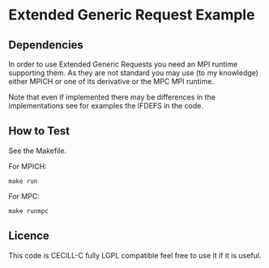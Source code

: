 # Extended Generic Request Example

## Dependencies

In order to use Extended Generic Requests you need an MPI runtime supporting
them. As they are not standard you may use (to my knowledge) either MPICH or one
of its derivative or the MPC MPI runtime.

Note that even if implemented there may be differences in the implementations
see for examples the IFDEFS in the code.

## How to Test

See the Makefile.

For MPICH:

```
make run
```


For MPC:

```
make runmpc
```


## Licence

This code is CECILL-C fully LGPL compatible feel free to use it if it is useful.
